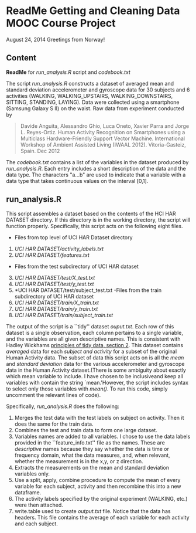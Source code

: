 ReadMe Getting and Cleaning Data MOOC Course Project
====================================================
August 24, 2014
Greetings from Norway!

Content
-------

**ReadMe** for *run_analysis.R* script and *codebook.txt*

The script *run_analysis.R* constructs a dataset of averaged mean and standard deviation
accelerometer and gyroscope data for 30 subjects and 6 activities (WALKING, WALKING_UPSTAIRS, 
WALKING_DOWNSTAIRS, SITTING, STANDING, LAYING). Data were collected using a smartphone (Samsung 
Galaxy S II) on the waist. Raw data from experiment conducted by 

> Davide Anguita, Alessandro Ghio, Luca Oneto, Xavier Parra and Jorge L. Reyes-Ortiz. 
> Human Activity Recognition on Smartphones using a Multiclass Hardware-Friendly Support Vector Machine. 
> International Workshop of Ambient Assisted Living (IWAAL 2012). Vitoria-Gasteiz, Spain. Dec 2012

The *codebook.txt* contains a list of the variables in the dataset produced by *run_analysis.R*. 
Each entry includes a short description of the data and the data type. The characters "a...b" are used
to indicate that a variable with a data type that takes continuous values on the interval [0,1]. 

run_analysis.R
--------------

This script assembles a dataset based on the contents of the HCI HAR DATASET directory.
If this directory is in the working directory, the script will function properly.
Specifically, this script acts on the following eight files. 

- Files from top level of UCI HAR Dataset directory
1. *UCI HAR DATASET/activity_labels.txt* 
2. *UCI HAR DATASET/features.txt*
- Files from the test subdirectory of UCI HAR dataset
3. *UCI HAR DATASET/test/X_test.txt*
4. *UCI HAR DATASET/test/y_test.txt* 
5. *UCI HAR DATASET/test/subject_test.txt
-Files from the train subdirectory of UCI HAR dataset
6. *UCI HAR DATASET/train/X_train.txt* 
7. *UCI HAR DATASET/train/y_train.txt*
8. *UCI HAR DATASET/train/subject_train.txt*

The output of the script is a ``tidy'' dataset *ouput.txt*. Each row of this dataset is a single
observation, each column pertains to a single variable, and the variables are all given 
descriptive names. This is consistent with Hadley Wickhams [principles of tidy data, section 2](http://vita.had.co.nz/papers/tidy-data.pdf).
This dataset contains *averaged* data for each *subject and activity* for a subset of the original 
Human Activity data. The subset of data this script acts on is all the *mean* and *standard deviation* 
data for the various accelerometer and gyroscope data in the Human Activity dataset.(There is some 
ambiguity about exactly which mean variable to include. I have chosen to be inclusiveand keep all 
variables with contain the string `mean.'However, the script includes syntax to select only those 
variables with *mean()*. To run this code, simply uncomment the relevant lines of code). 

Specifically, *run_analysis.R* does the following:

1. Merges the test data with the test labels on subject on activity. Then it does the same for the train data.
2. Combines the test and train data to form one large dataset.
3. Variables names are added to all variables. 
I chose to use the data labels provided in the ``feature_info.txt'' file as the names. 
These are *descriptive* names because they say whether the data is time or frequency domain, what the data 
measures, and, when relevant, whether the measurement is in the x,y, or z direction. 
4. Extracts the measurements on the mean and standard deviation variables only.
5. Use a split, apply, combine procedure to compute the mean of every variable for each subject, activity 
and then recombine this into a new dataframe.
6. The activity labels specified by the original experiment (WALKING, etc.) were then attached.
7. write.table used to create *output.txt* file. Notice that the data has headers. This file contains
the average of each variable for each activity and each subject. 


